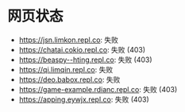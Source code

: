 # 网页状态
- https://jsn.limkon.repl.co: 失败
- https://chatai.cokio.repl.co: 失败 (403)
- https://beaspy--hting.repl.co: 失败 (403)
- https://qi.limqin.repl.co: 失败
- https://deo.babox.repl.co: 失败
- https://game-example.rdianc.repl.co: 失败 (403)
- https://apping.eywjx.repl.co: 失败 (403)
